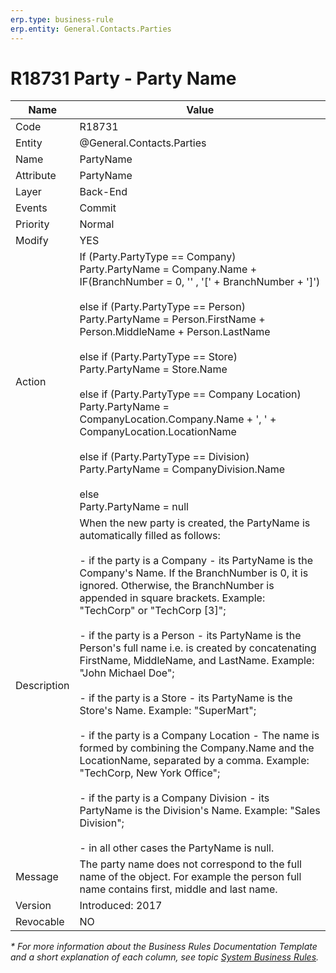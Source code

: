 ```yaml
---
erp.type: business-rule
erp.entity: General.Contacts.Parties
---
```


# R18731 Party - Party Name

| Name | Value |
| ---- | ----- |
| Code | R18731 |
| Entity | @General.Contacts.Parties |
| Name | PartyName |
| Attribute | PartyName |
| Layer | Back-End |
| Events | Commit |
| Priority | Normal |
| Modify | YES |
| Action | If (Party.PartyType == Company)<br/>Party.PartyName =  Company.Name + IF(BranchNumber = 0, '' ,  '[' + BranchNumber + ']')<br/><br/>else if (Party.PartyType == Person)<br/>Party.PartyName = Person.FirstName + Person.MiddleName + Person.LastName<br/><br/>else if (Party.PartyType == Store)<br/>Party.PartyName = Store.Name<br/><br/>else if (Party.PartyType == Company Location)<br/>Party.PartyName = CompanyLocation.Company.Name + ', ' + CompanyLocation.LocationName<br/><br/>else if (Party.PartyType == Division)<br/>Party.PartyName = CompanyDivision.Name<br/><br/>else<br/>Party.PartyName = null |
| Description| When the new party is created, the PartyName is automatically filled as follows:<br/><br/>-   if the party is a Company - its PartyName is the Company's Name. If the BranchNumber is 0, it is ignored. Otherwise, the BranchNumber is appended in square brackets. Example: "TechCorp" or "TechCorp [3]"; <br/><br/>-   if the party is a Person - its PartyName is the Person's full name i.e. is created by concatenating FirstName, MiddleName, and LastName. Example: "John Michael Doe"; <br/><br/>-   if the party is a Store - its PartyName is the Store's Name. Example: "SuperMart"; <br/><br/>-   if the party is a Company Location - The name is formed by combining the Company.Name and the LocationName, separated by a comma. Example: "TechCorp, New York Office"; <br/><br/>-   if the party is a Company Division - its PartyName is the Division's Name. Example: "Sales Division"; <br/><br/>-   in all other cases the PartyName is null.|
| Message | The party name does not correspond to the full name of the object. For example the person full name contains first, middle and last name.|
| Version | Introduced: 2017 |
| Revocable | NO |

*\* For more information about the Business Rules Documentation Template and a short explanation of each column, see
topic [System Business Rules](../templates/template-description-system-business-rules.md).*
